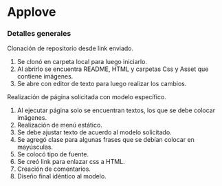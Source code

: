 ﻿# Applove  
### Detalles generales

Clonación de repositorio desde link enviado.
1.	Se clonó en carpeta local para luego iniciarlo.
2.	Al abrirlo se encuentra README, HTML y carpetas Css y Asset que contiene imágenes.
3.	Se abre con editor de texto para luego realizar los cambios.

Realización de página solicitada con modelo específico.

1.	Al ejecutar página solo se encuentran textos, los que se debe colocar imágenes.
2.	Realización de menú estático.
3.	Se debe ajustar texto de acuerdo al modelo solicitado.
4.	Se agregó clase para algunas frases que se debían colocar en mayúsculas.
5.	Se colocó tipo de fuente.
6.	Se creó link para enlazar css a HTML.
7.	Creación de comentarios.
8.	Diseño final idéntico al modelo.


